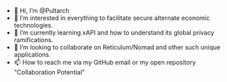 - 👋 Hi, I’m @Pultarch
- 👀 I’m interested in everything to facilitate secure alternate economic technologies.
- 🌱 I’m currently learning xAPI and how to understand its global privacy ramifications.
- 💞️ I’m looking to collaborate on Reticulum/Nomad and other such unique applications.
- 📫 How to reach me via my GitHub email or my open repository "Collaboration Potential"

<!---
Pultarch/Pultarch is a ✨ special ✨ repository because its `README.md` (this file) appears on your GitHub profile.
You can click the Preview link to take a look at your changes.
--->
